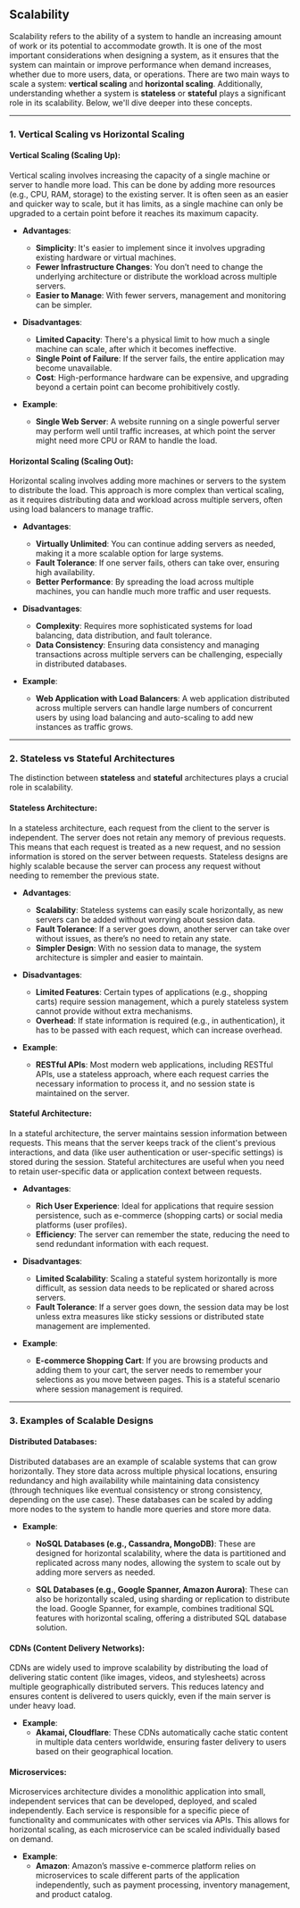 ## **Scalability**

Scalability refers to the ability of a system to handle an increasing amount of work or its potential to accommodate growth. It is one of the most important considerations when designing a system, as it ensures that the system can maintain or improve performance when demand increases, whether due to more users, data, or operations. There are two main ways to scale a system: **vertical scaling** and **horizontal scaling**. Additionally, understanding whether a system is **stateless** or **stateful** plays a significant role in its scalability. Below, we'll dive deeper into these concepts.

----------

### **1. Vertical Scaling vs Horizontal Scaling**

#### **Vertical Scaling (Scaling Up)**:

Vertical scaling involves increasing the capacity of a single machine or server to handle more load. This can be done by adding more resources (e.g., CPU, RAM, storage) to the existing server. It is often seen as an easier and quicker way to scale, but it has limits, as a single machine can only be upgraded to a certain point before it reaches its maximum capacity.

-   **Advantages**:
    
    -   **Simplicity**: It's easier to implement since it involves upgrading existing hardware or virtual machines.
    -   **Fewer Infrastructure Changes**: You don’t need to change the underlying architecture or distribute the workload across multiple servers.
    -   **Easier to Manage**: With fewer servers, management and monitoring can be simpler.
-   **Disadvantages**:
    
    -   **Limited Capacity**: There's a physical limit to how much a single machine can scale, after which it becomes ineffective.
    -   **Single Point of Failure**: If the server fails, the entire application may become unavailable.
    -   **Cost**: High-performance hardware can be expensive, and upgrading beyond a certain point can become prohibitively costly.
-   **Example**:
    
    -   **Single Web Server**: A website running on a single powerful server may perform well until traffic increases, at which point the server might need more CPU or RAM to handle the load.

#### **Horizontal Scaling (Scaling Out)**:

Horizontal scaling involves adding more machines or servers to the system to distribute the load. This approach is more complex than vertical scaling, as it requires distributing data and workload across multiple servers, often using load balancers to manage traffic.

-   **Advantages**:
    
    -   **Virtually Unlimited**: You can continue adding servers as needed, making it a more scalable option for large systems.
    -   **Fault Tolerance**: If one server fails, others can take over, ensuring high availability.
    -   **Better Performance**: By spreading the load across multiple machines, you can handle much more traffic and user requests.
-   **Disadvantages**:
    
    -   **Complexity**: Requires more sophisticated systems for load balancing, data distribution, and fault tolerance.
    -   **Data Consistency**: Ensuring data consistency and managing transactions across multiple servers can be challenging, especially in distributed databases.
-   **Example**:
    
    -   **Web Application with Load Balancers**: A web application distributed across multiple servers can handle large numbers of concurrent users by using load balancing and auto-scaling to add new instances as traffic grows.

----------

### **2. Stateless vs Stateful Architectures**

The distinction between **stateless** and **stateful** architectures plays a crucial role in scalability.

#### **Stateless Architecture**:

In a stateless architecture, each request from the client to the server is independent. The server does not retain any memory of previous requests. This means that each request is treated as a new request, and no session information is stored on the server between requests. Stateless designs are highly scalable because the server can process any request without needing to remember the previous state.

-   **Advantages**:
    
    -   **Scalability**: Stateless systems can easily scale horizontally, as new servers can be added without worrying about session data.
    -   **Fault Tolerance**: If a server goes down, another server can take over without issues, as there’s no need to retain any state.
    -   **Simpler Design**: With no session data to manage, the system architecture is simpler and easier to maintain.
-   **Disadvantages**:
    
    -   **Limited Features**: Certain types of applications (e.g., shopping carts) require session management, which a purely stateless system cannot provide without extra mechanisms.
    -   **Overhead**: If state information is required (e.g., in authentication), it has to be passed with each request, which can increase overhead.
-   **Example**:
    
    -   **RESTful APIs**: Most modern web applications, including RESTful APIs, use a stateless approach, where each request carries the necessary information to process it, and no session state is maintained on the server.

#### **Stateful Architecture**:

In a stateful architecture, the server maintains session information between requests. This means that the server keeps track of the client's previous interactions, and data (like user authentication or user-specific settings) is stored during the session. Stateful architectures are useful when you need to retain user-specific data or application context between requests.

-   **Advantages**:
    
    -   **Rich User Experience**: Ideal for applications that require session persistence, such as e-commerce (shopping carts) or social media platforms (user profiles).
    -   **Efficiency**: The server can remember the state, reducing the need to send redundant information with each request.
-   **Disadvantages**:
    
    -   **Limited Scalability**: Scaling a stateful system horizontally is more difficult, as session data needs to be replicated or shared across servers.
    -   **Fault Tolerance**: If a server goes down, the session data may be lost unless extra measures like sticky sessions or distributed state management are implemented.
-   **Example**:
    
    -   **E-commerce Shopping Cart**: If you are browsing products and adding them to your cart, the server needs to remember your selections as you move between pages. This is a stateful scenario where session management is required.

----------

### **3. Examples of Scalable Designs**

#### **Distributed Databases**:

Distributed databases are an example of scalable systems that can grow horizontally. They store data across multiple physical locations, ensuring redundancy and high availability while maintaining data consistency (through techniques like eventual consistency or strong consistency, depending on the use case). These databases can be scaled by adding more nodes to the system to handle more queries and store more data.

-   **Example**:
    -   **NoSQL Databases (e.g., Cassandra, MongoDB)**: These are designed for horizontal scalability, where the data is partitioned and replicated across many nodes, allowing the system to scale out by adding more servers as needed.
        
    -   **SQL Databases (e.g., Google Spanner, Amazon Aurora)**: These can also be horizontally scaled, using sharding or replication to distribute the load. Google Spanner, for example, combines traditional SQL features with horizontal scaling, offering a distributed SQL database solution.
        

#### **CDNs (Content Delivery Networks)**:

CDNs are widely used to improve scalability by distributing the load of delivering static content (like images, videos, and stylesheets) across multiple geographically distributed servers. This reduces latency and ensures content is delivered to users quickly, even if the main server is under heavy load.

-   **Example**:
    -   **Akamai, Cloudflare**: These CDNs automatically cache static content in multiple data centers worldwide, ensuring faster delivery to users based on their geographical location.

#### **Microservices**:

Microservices architecture divides a monolithic application into small, independent services that can be developed, deployed, and scaled independently. Each service is responsible for a specific piece of functionality and communicates with other services via APIs. This allows for horizontal scaling, as each microservice can be scaled individually based on demand.

-   **Example**:
    -   **Amazon**: Amazon’s massive e-commerce platform relies on microservices to scale different parts of the application independently, such as payment processing, inventory management, and product catalog.